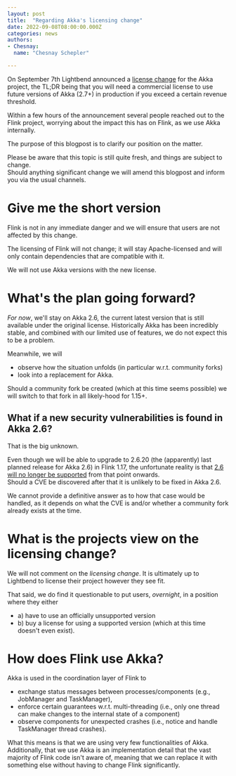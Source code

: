 ```yaml
---
layout: post
title:  "Regarding Akka's licensing change"
date: 2022-09-08T08:00:00.000Z
categories: news
authors:
- Chesnay:
  name: "Chesnay Schepler"

---
```


On September 7th Lightbend announced a [license change](https://www.lightbend.com/blog/why-we-are-changing-the-license-for-akka) for the Akka project, the TL;DR being that you will need a commercial license to use future versions of Akka (2.7+) in production if you exceed a certain revenue threshold.

Within a few hours of the announcement several people reached out to the Flink project, worrying about the impact this has on Flink, as we use Akka internally.

The purpose of this blogpost is to clarify our position on the matter.

Please be aware that this topic is still quite fresh, and things are subject to change.  
Should anything significant change we will amend this blogpost and inform you via the usual channels.

# Give me the short version

Flink is not in any immediate danger and we will ensure that users are not affected by this change.

The licensing of Flink will not change; it will stay Apache-licensed and will only contain dependencies that are compatible with it.

We will not use Akka versions with the new license.

# What's the plan going forward?

_For now_, we'll stay on Akka 2.6, the current latest version that is still available under the original license.
Historically Akka has been incredibly stable, and combined with our limited use of features, we do not expect this to be a problem.

Meanwhile, we will 

* observe how the situation unfolds (in particular w.r.t. community forks)
* look into a replacement for Akka.

Should a community fork be created (which at this time seems possible) we will switch to that fork in all likely-hood for 1.15+.

## What if a new security vulnerabilities is found in Akka 2.6?

That is the big unknown.

Even though we will be able to upgrade to 2.6.20 (the (apparently) last planned release for Akka 2.6) in Flink 1.17, the unfortunate reality is that [2.6 will no longer be supported](https://github.com/akka/akka/pull/31561#issuecomment-1239217602) from that point onwards.  
Should a CVE be discovered after that it is unlikely to be fixed in Akka 2.6.

We cannot provide a definitive answer as to how that case would be handled, as it depends on what the CVE is and/or whether a community fork already exists at the time.  

# What is the projects view on the licensing change?

We will not comment on the _licensing change_. It is ultimately up to Lightbend to license their project however they see fit.

That said, we do find it questionable to put users, _overnight_, in a position where they either

* a) have to use an officially unsupported version
* b) buy a license for using a supported version (which at this time doesn't even exist).

# How does Flink use Akka?

Akka is used in the coordination layer of Flink to

* exchange status messages between processes/components (e.g., JobManager and TaskManager),
* enforce certain guarantees w.r.t. multi-threading (i.e., only one thread can make changes to the internal state of a component)
* observe components for unexpected crashes (i.e., notice and handle TaskManager thread crashes).

What this means is that we are using very few functionalities of Akka.  
Additionally, that we use Akka is an implementation detail that the vast majority of Flink code isn't aware of, meaning that we can replace it with something else without having to change Flink significantly.